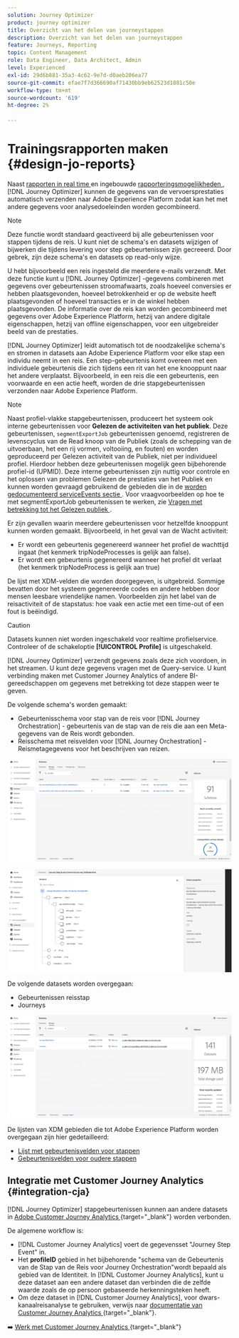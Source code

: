```yaml
---
solution: Journey Optimizer
product: journey optimizer
title: Overzicht van het delen van journeystappen
description: Overzicht van het delen van journeystappen
feature: Journeys, Reporting
topic: Content Management
role: Data Engineer, Data Architect, Admin
level: Experienced
exl-id: 29d6b881-35a3-4c62-9e7d-d0aeb206ea77
source-git-commit: efae7f7d366690af71430bb9eb62523d1881c50e
workflow-type: tm+mt
source-wordcount: '619'
ht-degree: 2%

---
```


# Trainingsrapporten maken {#design-jo-reports}

Naast [ rapporten in real time ](live-report.md) en ingebouwde [ rapporteringsmogelijkheden ](report-gs-cja.md), [!DNL Journey Optimizer] kunnen de gegevens van de vervoersprestaties automatisch verzenden naar Adobe Experience Platform zodat kan het met andere gegevens voor analysedoeleinden worden gecombineerd.

>[!NOTE]
>
>Deze functie wordt standaard geactiveerd bij alle gebeurtenissen voor stappen tijdens de reis. U kunt niet de schema&#39;s en datasets wijzigen of bijwerken die tijdens levering voor step gebeurtenissen zijn gecreeerd. Door gebrek, zijn deze schema&#39;s en datasets op read-only wijze.

U hebt bijvoorbeeld een reis ingesteld die meerdere e-mails verzendt. Met deze functie kunt u [!DNL Journey Optimizer] -gegevens combineren met gegevens over gebeurtenissen stroomafwaarts, zoals hoeveel conversies er hebben plaatsgevonden, hoeveel betrokkenheid er op de website heeft plaatsgevonden of hoeveel transacties er in de winkel hebben plaatsgevonden. De informatie over de reis kan worden gecombineerd met gegevens over Adobe Experience Platform, hetzij van andere digitale eigenschappen, hetzij van offline eigenschappen, voor een uitgebreider beeld van de prestaties.

[!DNL Journey Optimizer] leidt automatisch tot de noodzakelijke schema&#39;s en stromen in datasets aan Adobe Experience Platform voor elke stap een individu neemt in een reis. Een step-gebeurtenis komt overeen met een individuele gebeurtenis die zich tijdens een rit van het ene knooppunt naar het andere verplaatst. Bijvoorbeeld, in een reis die een gebeurtenis, een voorwaarde en een actie heeft, worden de drie stapgebeurtenissen verzonden naar Adobe Experience Platform.

>[!NOTE]
>
>Naast profiel-vlakke stapgebeurtenissen, produceert het systeem ook interne gebeurtenissen voor **Gelezen de activiteiten van het publiek**. Deze gebeurtenissen, `segmentExportJob` gebeurtenissen genoemd, registreren de levenscyclus van de Read knoop van de Publiek (zoals de schepping van de uitvoerbaan, het een rij vormen, voltooiing, en fouten) en worden geproduceerd per Gelezen activiteit van de Publiek, niet per individueel profiel. Hierdoor hebben deze gebeurtenissen mogelijk geen bijbehorende profiel-id (UPMID). Deze interne gebeurtenissen zijn nuttig voor controle en het oplossen van problemen Gelezen de prestaties van het Publiek en kunnen worden gevraagd gebruikend de gebieden die in de [ worden gedocumenteerd serviceEvents sectie ](../reports/sharing-field-list.md#servicevents-field). Voor vraagvoorbeelden op hoe te met segmentExportJob gebeurtenissen te werken, zie [ Vragen met betrekking tot het Gelezen publiek ](../reports/query-examples.md#read-segment-queries).

Er zijn gevallen waarin meerdere gebeurtenissen voor hetzelfde knooppunt kunnen worden gemaakt. Bijvoorbeeld, in het geval van de Wacht activiteit:

* Er wordt een gebeurtenis gegenereerd wanneer het profiel de wachttijd ingaat (het kenmerk tripNodeProcesses is gelijk aan false).
* Er wordt een gebeurtenis gegenereerd wanneer het profiel dit verlaat (het kenmerk tripNodeProcess is gelijk aan true)

De lijst met XDM-velden die worden doorgegeven, is uitgebreid. Sommige bevatten door het systeem gegenereerde codes en andere hebben door mensen leesbare vriendelijke namen. Voorbeelden zijn het label van de reisactiviteit of de stapstatus: hoe vaak een actie met een time-out of een fout is beëindigd.

>[!CAUTION]
>
>Datasets kunnen niet worden ingeschakeld voor realtime profielservice. Controleer of de schakeloptie **[!UICONTROL Profile]** is uitgeschakeld.

[!DNL Journey Optimizer] verzendt gegevens zoals deze zich voordoen, in het streamen. U kunt deze gegevens vragen met de Query-service. U kunt verbinding maken met Customer Journey Analytics of andere BI-gereedschappen om gegevens met betrekking tot deze stappen weer te geven.

De volgende schema&#39;s worden gemaakt:

* Gebeurtenisschema voor stap van de reis voor [!DNL Journey Orchestration] - gebeurtenis van de stap van de reis die aan een Meta-gegevens van de Reis wordt gebonden.
* Reisschema met reisvelden voor [!DNL Journey Orchestration] - Reismetagegevens voor het beschrijven van reizen.

![](assets/sharing1.png)

![](assets/sharing2.png)

De volgende datasets worden overgegaan:

* Gebeurtenissen reisstap
* Journeys

![](assets/sharing3.png)

De lijsten van XDM gebieden die tot Adobe Experience Platform worden overgegaan zijn hier gedetailleerd:

* [Lijst met gebeurtenisvelden voor stappen](../reports/sharing-field-list.md)
* [Gebeurtenisvelden voor oudere stappen](../reports/sharing-legacy-fields.md)

## Integratie met Customer Journey Analytics {#integration-cja}

[!DNL Journey Optimizer] stapgebeurtenissen kunnen aan andere datasets in [ Adobe Customer Journey Analytics ](https://experienceleague.adobe.com/docs/analytics-platform/using/cja-overview/cja-overview.html){target="_blank"} worden verbonden.

De algemene workflow is:

* [!DNL Customer Journey Analytics] voert de gegevensset &quot;Journey Step Event&quot; in.
* Het **profileID** gebied in het bijbehorende &quot;schema van de Gebeurtenis van de Stap van de Reis voor Journey Orchestration&quot;wordt bepaald als gebied van de Identiteit. In [!DNL Customer Journey Analytics], kunt u deze dataset aan een andere dataset dan verbinden die de zelfde waarde zoals de op persoon gebaseerde herkenningsteken heeft.
* Om deze dataset in [!DNL Customer Journey Analytics], voor dwars-kanaalreisanalyse te gebruiken, verwijs naar [ documentatie van Customer Journey Analytics ](https://experienceleague.adobe.com/docs/analytics-platform/using/cja-usecases/cross-channel.html){target="_blank"}.

➡️ [ Werk met Customer Journey Analytics ](cja-ajo.md){target="_blank"}
